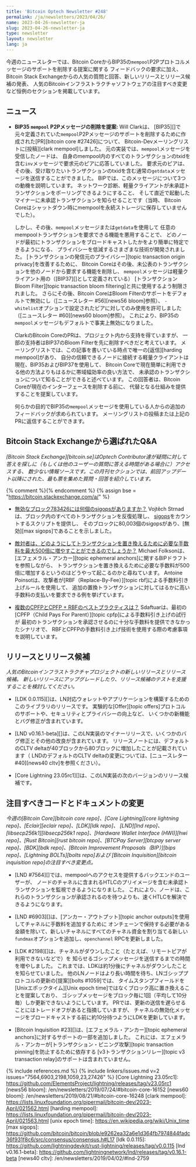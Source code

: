 ```yaml
---
title: 'Bitcoin Optech Newsletter #248'
permalink: /ja/newsletters/2023/04/26/
name: 2023-04-26-newsletter-ja
slug: 2023-04-26-newsletter-ja
type: newsletter
layout: newsletter
lang: ja
---
```

今週のニュースレターでは、Bitcoin CoreからBIP35の`mempool`P2Pプロトコルメッセージのサポートを削除する提案に関する
フィードバックの要求に加え、Bitcoin Stack Exchangeからの人気の質問と回答、新しいリリースとリリース候補の発表、
人気のBitcoinインフラストラクチャソフトウェアの注目すべき変更など恒例のセクションを掲載しています。

## ニュース

- **BIP35 `mempool` P2Pメッセージの削除を提案:** Will Clarkは、
  [BIP35][]で元々定義されていた`mempool`P2Pメッセージのサポートを削除するために作成された[PR][bitcoin core #27426]について、
  Bitcoin-Devメーリングリストに[投稿][clark mempool]しました。
  元の実装では、`mempool`メッセージを受信したノードは、
  自身のmempool内のすべてのトランザクションのtxidを含む`inv`メッセージで要求元のピアに応答していました。
  要求元のピアは、その後、受け取りたいトランザクションのtxidを含む通常の`getdata`メッセージを送信することができました。
  BIPでは、このメッセージについて3つの動機を説明しています。
  ネットワーク診断、軽量クライアントが未承認トランザクションをポーリングできるようにすること、
  そして直近で起動したマイナーに未承認トランザクションを知らせることです（当時、
  Bitcoin Coreはシャットダウン時にmempoolを永続ストレージに保存していませんでした）。

    しかし、その後、`mempool`メッセージまたは`getdata`を使用して
    任意のmempoolトランザクションを要求できる機能を悪用することで、
    どのノードが最初にトランザクションをブロードキャストしたかをより簡単に特定できるようになる、
    プライバシーを低減するさまざまな技術が開発されました。
    [トランザクションの発信元のプライバシー][topic transaction origin privacy]を改善するために、
    Bitcoin Coreはその後、未公表のトランザクションを他のノードから要求する機能を削除し、
    `mempool`メッセージは軽量クライアント用の（[BIP37][]として定義されている）
    [トランザクションBloom Filter][topic transaction bloom filtering]と共に使用するよう制限されました。
    さらにその後、Bitcoin CoreはBloom Filterのサポートをデフォルトで無効にし（[ニュースレター #56][news56 bloom]参照）、
    `-whitelist`オプションで設定されたピアに対してのみ使用を許可しました（[ニュースレター #60][news60 bloom]参照）。
    これにより、BIP35の`mempool`メッセージもデフォルトで事実上無効になりました。

    ClarkのBitcoin CoreのPRは、プロジェクト内から支持を得ていますが、
    一部の支持者はBIP37のBloom Filterを先に削除すべきだと考えています。
    メーリングリストでは、この記事を書いている時点で唯一の[返信][harding mempool]があり、
    自分の信頼できるノードに接続する軽量クライアントは現在、BIP35およびBIP37を使用して、
    Bitcoin Coreで現在簡単に利用できる他の方法よりもはるかに帯域幅効率の良い方法で、
    未承認のトランザクションについて知ることができると述べています。
    この回答者は、Bitcoin Coreが現在のインターフェースを削除する前に、
    代替となる仕組みを提供することを提案しています。

    何らかの目的でBIP35の`mempool`メッセージを使用している人からの追加のフィードバックが求められています。
    メーリングリストの投稿または上記のPRに返信することができます。

## Bitcoin Stack Exchangeから選ばれたQ&A

*[Bitcoin Stack Exchange][bitcoin.se]はOptech Contributor達が疑問に対して答えを探しに（もしくは他のユーザーの質問に答える時間がある場合に）アクセスする、
数少ない情報ソースです。この月刊セクションでは、前回アップデート以降にされた、最も票を集めた質問・回答を紹介しています。*

{% comment %}<!-- https://bitcoin.stackexchange.com/search?tab=votes&q=created%3a1m..%20is%3aanswer -->{% endcomment %}
{% assign bse = "https://bitcoin.stackexchange.com/a/" %}

- [<!--how-many-sigops-are-in-the-invalid-block-783426-->無効なブロック783426には何個のsigopsがありますか？]({{bse}}117837)
  Vojtěch Strnadは、ブロック内のすべてのトランザクションを反復処理し、
  [sigops]({{bse}}117359)をカウントするスクリプトを提供し、
  そのブロックに80,003個のsigopsがあり、[無効][max sigops]であることを示しました。

- [<!--how-would-an-adversary-increase-the-required-fee-to-replace-a-transaction-by-up-to-500-times-->敵対者は、どのようにしてトランザクションを置き換えるために必要な手数料を最大500倍に増やすことができるのでしょうか？]({{bse}}117734)
  Michael Folksonは、[エフェメラル・アンカー][topic ephemeral anchors]に関するBIPドラフトを参照しながら、
  トランザクションを置き換えるために必要な手数料が500倍に増加するというのはどうやって起こるのかと尋ねています。
  Antoine Poinsotは、攻撃者が[RBF（Replace-By-Fee）][topic rbf]による手数料引き上げルールを使用して、
  追加の置換トランザクションに対してはるかに高い手数料の支払いを要求できる例を挙げています。

- [<!--best-practices-with-multiple-cpfps-cpfp-rbf-->複数のCPFPとCPFP + RBFのベストプラクティスは？]({{bse}}117877)
  Sdaftuarは、最初の[CPFP（Child Pays For Parent）][topic cpfp]による手数料引き上げの試行が
  最初のトランザクションを承認させるのに十分な手数料を提供できなかったシナリオで、
  RBFとCPFPの手数料引き上げ技術を使用する際の考慮事項を説明しています。

## リリースとリリース候補

*人気のBitcoinインフラストラクチャプロジェクトの新しいリリースとリリース候補。
新しいリリースにアップグレードしたり、リリース候補のテストを支援することを検討してください。*

- [LDK 0.0.115][]は、LN対応ウォレットやアプリケーションを構築するためのこのライブラリのリリースです。
  実験的な[Offer][topic offers]プロトコルのサポートや、セキュリティとプライバシーの向上など、
  いくつかの新機能とバグ修正が含まれています。

- [LND v0.16.1-beta][]は、このLN実装のマイナーリリースで、いくつかのバグ修正とその他の改良が含まれています。
  リリースノートには、デフォルトのCLTV deltaが40ブロックから80ブロックに増加したことが記載されています（
  LNDのデフォルトのCLTV deltaの変更については、[ニュースレター #40][news40 cltv]を参照ください）。

- [Core Lightning 23.05rc1][]は、このLN実装の次のバージョンのリリース候補です。

## 注目すべきコードとドキュメントの変更

*今週の[Bitcoin Core][bitcoin core repo]、[Core
Lightning][core lightning repo]、[Eclair][eclair repo]、[LDK][ldk repo]、
[LND][lnd repo]、[libsecp256k1][libsecp256k1 repo]、[Hardware Wallet
Interface (HWI)][hwi repo]、[Rust Bitcoin][rust bitcoin repo]、[BTCPay
Server][btcpay server repo]、[BDK][bdk repo]、[Bitcoin Improvement
Proposals（BIP）][bips repo]、[Lightning BOLTs][bolts repo]および
[Bitcoin Inquisition][bitcoin inquisition repo]の注目すべき変更点。*

- [LND #7564][]では、mempoolへのアクセスを提供するバックエンドのユーザーが、
  ノードのチャネルに含まれるHTLCのプリイメージを含む未承認トランザクションを監視できるようになりました。
  これにより、ノードは、これらのトランザクションが承認されるのを待つよりも、速くHTLCを解決できるようになります。

- [LND #6903][]は、[アンカー・アウトプット][topic anchor outputs]を使用してチャネルに手数料を追加するために
  オンチェーンで保持する必要がある金額を除いて、新しいチャネルにすべてのチャネル資金を割り当てる新しい
  `fundmax`オプションを追加し、`openchannel` RPCを更新しました。

- [LDK #2198][]は、チャネルがダウンしたこと（たとえば、リモートピアが利用できないなどで）を
  知らせるゴシップメッセージを送信するまでの時間を増やしました。
  これまでは、LDKは約1分後にチャネルがダウンしたことを知らせていました。
  他のLNノードはより長い時間を待ち、LNゴシッププロトコルの更新の[提案][bolts #1059]では、
  タイムスタンプフィールドを[Unixエポックタイム][Unix epoch time]ではなくブロック高に置き換えることを提案しており、
  ゴシップメッセージをブロック毎に1回（平均して10分毎）しか更新できないようにしています。
  PRでは、更新の送信を遅らせることにはトレードオフがあると指摘していますが、
  チャネルの無効化メッセージをブロードキャストする前に約10分待つようにLDKを更新しています。

- [Bitcoin Inquisition #23][]は、[エフェメラル・アンカー][topic ephemeral anchors]に対するサポートの一部を追加しました。
  これには、エフェメラル・アンカーが[トランザクション・ピニング攻撃][topic transaction pinning]を防止するために依存する
  [v3トランザクションリレー][topic v3 transaction relay]のサポートは含まれていません。

{% include references.md %}
{% include linkers/issues.md v=2 issues="7564,6903,2198,1059,23,27426" %}
[Core Lightning 23.05rc1]: https://github.com/ElementsProject/lightning/releases/tag/v23.05rc1
[news56 bloom]: /en/newsletters/2019/07/24/#bitcoin-core-16152
[news60 bloom]: /en/newsletters/2019/08/21/#bitcoin-core-16248
[clark mempool]: https://lists.linuxfoundation.org/pipermail/bitcoin-dev/2023-April/021562.html
[harding mempool]: https://lists.linuxfoundation.org/pipermail/bitcoin-dev/2023-April/021563.html
[unix epoch time]: https://en.wikipedia.org/wiki/Unix_time
[max sigops]: https://github.com/bitcoin/bitcoin/blob/e9262ea32a6e1d364fb7974844fadc36f931f8c6/src/consensus/consensus.h#L17
[ldk 0.0.115]: https://github.com/lightningdevkit/rust-lightning/releases/tag/v0.0.115
[lnd v0.16.1-beta]: https://github.com/lightningnetwork/lnd/releases/tag/v0.16.1-beta
[news40 cltv]: /en/newsletters/2019/04/02/#lnd-2759
